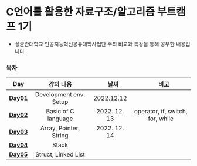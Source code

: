 # C언어를 활용한 자료구조/알고리즘 부트캠프 1기

- 성균관대학교 인공지능혁신공유대학사업단 주최 비교과 특강을 통해 공부한 내용입니다.

### 목차

|                                                  Day                                                   |       강의 내용        |   　날짜　   |             　비고　             |
| :----------------------------------------------------------------------------------------------------: | :--------------------: | :----------: | :------------------------------: |
| [**Day01**](https://github.com/yesjuhee/data_structure-algorithm-bootcamp/tree/main/Day01-BasicOfC_1)  | Development env. Setup |  2022.12.12  |                　                |
| [**Day02**](https://github.com/yesjuhee/data_structure-algorithm-bootcamp/tree/main/Day02-BasicOfC_2)  |  Basic of C language   | 2022. 12. 13 | operator, if, switch, for, while |
| [**Day03**](https://github.com/yesjuhee/data_structure-algorithm-bootcamp/tree/main/Day03-Array,Stack) | Array, Pointer, String | 2022. 12. 14 |                                  |
|                                             [**Day04**]()                                              |         Stack          |              |                                  |
|                                             [**Day05**]()                                              |  Struct, Linked List   |              |                                  |
